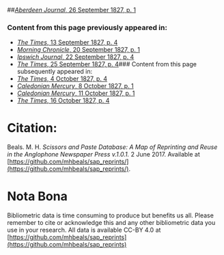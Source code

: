 ##[*Aberdeen Journal*, 26 September 1827, p. 1](https://mhbeals.github.io/sap_html/Aberdeen-Journal/Aberdeen-Journal-26-September-1827-p-1)

### Content from this page previously appeared in:
+ [*The Times*, 13 September 1827, p. 4](https://mhbeals.github.io/sap_html/The-Times/The-Times-13-September-1827-p-4)
+ [*Morning Chronicle*, 20 September 1827, p. 1](https://mhbeals.github.io/sap_html/Morning-Chronicle/Morning-Chronicle-20-September-1827-p-1)
+ [*Ipswich Journal*, 22 September 1827, p. 4](https://mhbeals.github.io/sap_html/Ipswich-Journal/Ipswich-Journal-22-September-1827-p-4)
+ [*The Times*, 25 September 1827, p. 4](https://mhbeals.github.io/sap_html/The-Times/The-Times-25-September-1827-p-4)### Content from this page subsequently appeared in:
+ [*The Times*, 4 October 1827, p. 4](https://mhbeals.github.io/sap_html/The-Times/The-Times-4-October-1827-p-4)
+ [*Caledonian Mercury*, 8 October 1827, p. 1](https://mhbeals.github.io/sap_html/Caledonian-Mercury/Caledonian-Mercury-8-October-1827-p-1)
+ [*Caledonian Mercury*, 11 October 1827, p. 1](https://mhbeals.github.io/sap_html/Caledonian-Mercury/Caledonian-Mercury-11-October-1827-p-1)
+ [*The Times*, 16 October 1827, p. 4](https://mhbeals.github.io/sap_html/The-Times/The-Times-16-October-1827-p-4)
                    
# Citation: 

Beals. M. H. *Scissors and Paste Database: A Map of Reprinting and Reuse in the Anglophone Newspaper Press v.1.0.1.* 2 June 2017. Available at [https://github.com/mhbeals/sap_reprints/](https://github.com/mhbeals/sap_reprints/). 
                    
# Nota Bona

Bibliometric data is time consuming to produce but benefits us all. Please remember to cite or acknowledge this and any other bibliometric data you use in your research. All data is available CC-BY 4.0 at [https://github.com/mhbeals/sap_reprints](https://github.com/mhbeals/sap_reprints)
